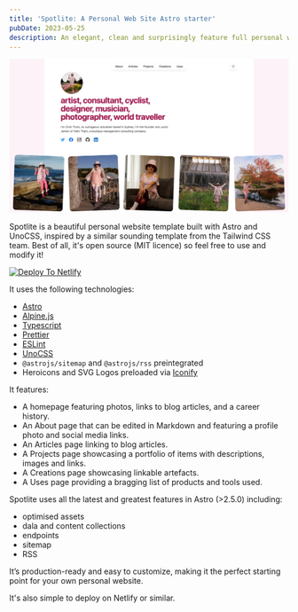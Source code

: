 ```yaml
---
title: 'Spotlite: A Personal Web Site Astro starter'
pubDate: 2023-05-25
description: An elegant, clean and surprisingly feature full personal web site template written in Astro, Alpine, UnoCSS and Iconify.
---
```


![screenshot](../../assets/screenshot.png)

Spotlite is a beautiful personal website template built with Astro and UnoCSS, inspired by
a similar sounding template from the Tailwind CSS team. Best of all, it's open
source (MIT licence) so feel free to use and modify it!

[![Deploy To Netlify](https://www.netlify.com/img/deploy/button.svg)](https://app.netlify.com/start/deploy?repository=https://github.com/ChristineTham/spotlite&utm_medium=social&utm_source=github)

It uses the following technologies:

- [Astro](https://astro.build)
- [Alpine.js](<https://[astro.build](https://alpinejs.dev/)>)
- [Typescript](https://www.typescriptlang.org/)
- [Prettier](https://prettier.io/)
- [ESLint](https://eslint.org/)
- [UnoCSS](https://unocss.dev/)
- `@astrojs/sitemap` and `@astrojs/rss` preintegrated
- Heroicons and SVG Logos preloaded via [Iconify](https://iconify.design/)

It features:

- A homepage featuring photos, links to blog articles, and a career history.
- An About page that can be edited in Markdown and featuring a profile photo
  and social media links.
- An Articles page linking to blog articles.
- A Projects page showcasing a portfolio of items with descriptions, images and
  links.
- A Creations page showcasing linkable artefacts.
- A Uses page providing a bragging list of products and tools used.

Spotlite uses all the latest and greatest features in Astro (>2.5.0) including:

- optimised assets
- dala and content collections
- endpoints
- sitemap
- RSS

It’s production-ready and easy to customize, making it the perfect starting point for your own personal website.

It's also simple to deploy on Netlify or similar.
